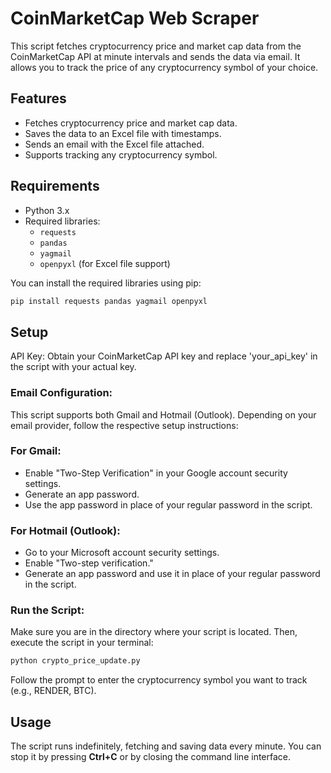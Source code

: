# CoinMarketCap Web Scraper

This script fetches cryptocurrency price and market cap data from the CoinMarketCap API at minute intervals and sends the data via email. It allows you to track the price of any cryptocurrency symbol of your choice.

## Features
- Fetches cryptocurrency price and market cap data.
- Saves the data to an Excel file with timestamps.
- Sends an email with the Excel file attached.
- Supports tracking any cryptocurrency symbol.

## Requirements
- Python 3.x
- Required libraries:
  - `requests`
  - `pandas`
  - `yagmail`
  - `openpyxl` (for Excel file support)

You can install the required libraries using pip:

```bash
pip install requests pandas yagmail openpyxl
```

## Setup
API Key: Obtain your CoinMarketCap API key and replace 'your_api_key' in the script with your actual key.

### Email Configuration:

This script supports both Gmail and Hotmail (Outlook). Depending on your email provider, follow the respective setup instructions:

### For Gmail:
- Enable "Two-Step Verification" in your Google account security settings.
- Generate an app password.
- Use the app password in place of your regular password in the script.

### For Hotmail (Outlook):
- Go to your Microsoft account security settings.
- Enable "Two-step verification."
- Generate an app password and use it in place of your regular password in the script.

### Run the Script: 

Make sure you are in the directory where your script is located. Then, execute the script in your terminal:

```bash
python crypto_price_update.py
```

Follow the prompt to enter the cryptocurrency symbol you want to track (e.g., RENDER, BTC).

## Usage
The script runs indefinitely, fetching and saving data every minute. You can stop it by pressing **Ctrl+C** or by closing the command line interface.

